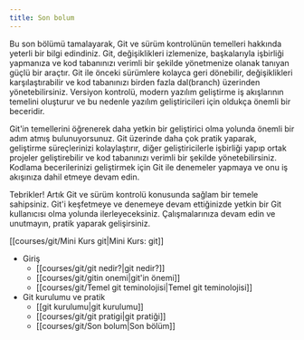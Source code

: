 ```yaml
---
title: Son bolum
---
```


Bu son bölümü tamalayarak, Git ve sürüm kontrolünün temelleri hakkında yeterli bir bilgi edindiniz. Git, değişiklikleri izlemenize, başkalarıyla işbirliği yapmanıza ve kod tabanınızı verimli bir şekilde yönetmenize olanak tanıyan güçlü bir araçtır. Git ile önceki sürümlere kolayca geri dönebilir, değişiklikleri karşılaştırabilir ve kod tabanınızı birden fazla dal(branch) üzerinden yönetebilirsiniz. Versiyon kontrolü, modern yazılım geliştirme iş akışlarının temelini oluşturur ve bu nedenle yazılım geliştiricileri için oldukça önemli bir beceridir.

Git'in temellerini öğrenerek daha yetkin bir geliştirici olma yolunda önemli bir adım atmış bulunuyorsunuz. Git üzerinde daha çok pratik yaparak, geliştirme süreçlerinizi kolaylaştırır, diğer geliştiricilerle işbirliği yapıp ortak projeler geliştirebilir ve kod tabanınızı verimli bir şekilde yönetebilirsiniz. Kodlama becerilerinizi geliştirmek için Git ile denemeler yapmaya ve onu iş akışınıza dahil etmeye devam edin.

Tebrikler! Artık Git ve sürüm kontrolü konusunda sağlam bir temele sahipsiniz. Git'i keşfetmeye ve denemeye devam ettiğinizde yetkin bir Git kullanıcısı olma yolunda ilerleyeceksiniz. Çalışmalarınıza devam edin ve unutmayın, pratik yaparak gelişirsiniz.

[[courses/git/Mini Kurs git|Mini Kurs: git]]
* Giriş
	- [[courses/git/git nedir?|git nedir?]]
	* [[courses/git/gitin onemi|git'in önemi]]
	 * [[courses/git/Temel git teminolojisi|Temel git teminolojisi]]
 * Git kurulumu ve pratik
	 * [[git kurulumu|git kurulumu]]
	 * [[courses/git/git pratigi|git pratiği]]
	 * [[courses/git/Son bolum|Son bölüm]]
